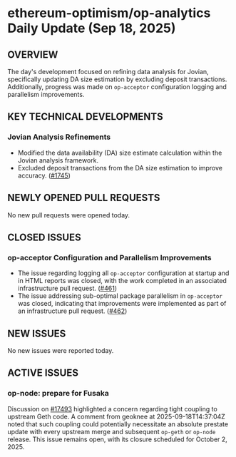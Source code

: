 # ethereum-optimism/op-analytics Daily Update (Sep 18, 2025)
## OVERVIEW 
The day's development focused on refining data analysis for Jovian, specifically updating DA size estimation by excluding deposit transactions. Additionally, progress was made on `op-acceptor` configuration logging and parallelism improvements.

## KEY TECHNICAL DEVELOPMENTS

### Jovian Analysis Refinements
- Modified the data availability (DA) size estimate calculation within the Jovian analysis framework.
- Excluded deposit transactions from the DA size estimation to improve accuracy. ([#1745](https://github.com/ethereum-optimism/op-analytics/pull/1745))

## NEWLY OPENED PULL REQUESTS
No new pull requests were opened today.

## CLOSED ISSUES

### op-acceptor Configuration and Parallelism Improvements
- The issue regarding logging all `op-acceptor` configuration at startup and in HTML reports was closed, with the work completed in an associated infrastructure pull request. ([#461](https://github.com/ethereum-optimism/op-analytics/issues/461))
- The issue addressing sub-optimal package parallelism in `op-acceptor` was closed, indicating that improvements were implemented as part of an infrastructure pull request. ([#462](https://github.com/ethereum-optimism/op-analytics/issues/462))

## NEW ISSUES
No new issues were reported today.

## ACTIVE ISSUES

### op-node: prepare for Fusaka
Discussion on [#17493](https://github.com/ethereum-optimism/op-analytics/issues/17493) highlighted a concern regarding tight coupling to upstream Geth code. A comment from geoknee at 2025-09-18T14:37:04Z noted that such coupling could potentially necessitate an absolute prestate update with every upstream merge and subsequent `op-geth` or `op-node` release. This issue remains open, with its closure scheduled for October 2, 2025.
